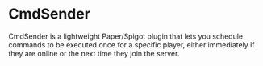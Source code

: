 # CmdSender
CmdSender is a lightweight Paper/Spigot plugin that lets you schedule commands to be executed once for a specific player, either immediately if they are online or the next time they join the server.
